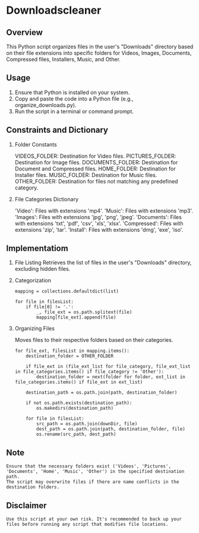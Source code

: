 # Downloadscleaner

## Overview

This Python script organizes files in the user's "Downloads" directory based on their file extensions into specific folders for Videos, Images, Documents, Compressed files, Installers, Music, and Other.

## Usage
1. Ensure that Python is installed on your system.
2. Copy and paste the code into a Python file (e.g., organize\_downloads.py).
3. Run the script in a terminal or command prompt.

## Constraints and Dictionary
1. Folder Constants

    VIDEOS_FOLDER: Destination for Video files.
    PICTURES_FOLDER: Destination for Image files.
    DOCUMENTS_FOLDER: Destination for Document and Compressed files.
    HOME_FOLDER: Destination for Installer files.
    MUSIC_FOLDER: Destination for Music files.
    OTHER_FOLDER: Destination for files not matching any predefined category.

2. File Categories Dictionary

    'Video': Files with extensions 'mp4'.
    'Music': Files with extensions 'mp3'.
    'Images': Files with extensions 'jpg', 'png', 'jpeg'.
    'Documents': Files with extensions 'txt', 'pdf', 'csv', 'xls', 'xlsx'.
    'Compressed': Files with extensions 'zip', 'tar'.
    'Install': Files with extensions 'dmg', 'exe', 'iso'.

## Implementatiom
1. File Listing
    Retrieves the list of files in the user's "Downloads" directory, excluding hidden files.

2. Categorization
    ```
    mapping = collections.defaultdict(list)

    for file in filesList:
        if file[0] != '.':
            _, file_ext = os.path.splitext(file)
            mapping[file_ext].append(file)

    ```

3. Organizing Files

    Moves files to their respective folders based on their categories.
    ```
    for file_ext, filesList in mapping.items():
        destination_folder = OTHER_FOLDER

        if file_ext in (file_ext_list for file_category, file_ext_list in file_categories.items() if file_category != 'Other'):
            destination_folder = next(folder for folder, ext_list in file_categories.items() if file_ext in ext_list)

        destination_path = os.path.join(path, destination_folder)

        if not os.path.exists(destination_path):
            os.makedirs(destination_path)

        for file in filesList:
            src_path = os.path.join(downDir, file)
            dest_path = os.path.join(path, destination_folder, file)
            os.rename(src_path, dest_path)

    ```
## Note
    Ensure that the necessary folders exist ('Videos', 'Pictures', 'Documents', 'Home', 'Music', 'Other') in the specified destination path.
    The script may overwrite files if there are name conflicts in the destination folders.

## Disclaimer
    Use this script at your own risk. It's recommended to back up your files before running any script that modifies file locations.
